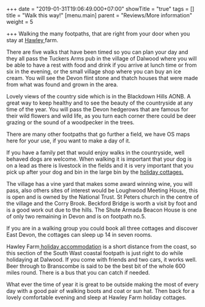 +++
date = "2019-01-31T19:06:49.000+07:00"
showTitle = "true"
tags = []
title = "Walk this way!"
[menu.main]
parent = "Reviews/More information"
weight = 5

+++
Walking the many footpaths, that are right from your door when you stay at [Hawley ](https://www.hawleyfarm.co.uk/accommodation/ciderpress/ "accommodation")farm.

There are five walks that have been  timed so you can plan your day and they all pass the Tuckers Arms pub in the village of Dalwood where you will be able to have a rest with food and drink if you arrive at lunch time or from six in the evening, or the small village shop where you can buy an ice cream. You will see the Devon flint stone and thatch houses that were made from what was found and grown in the area.

Lovely views of the country side which is in the Blackdown Hills AONB.  A great way to keep healthy and to see the beauty of the countryside at any time of the year. You will pass the Devon hedgerows that are famous for their wild flowers and wild life, as you turn each corner there could be deer grazing or the sound of a woodpecker in the trees.

There are many other footpaths that go further a field, we have OS maps here for your use, if you want to make a day of it.

If you have a family pet that would enjoy walks in the countryside, well behaved dogs are welcome. When walking it is important that your dog is on a lead as there is livestock in the fields and it is very important that you pick up after your dog and bin in the large bin by the [holiday cottages.](https://www.hawleyfarm.co.uk/accommodation/wagonhouse/ "accommodation")

The village has a vine yard that makes some award winning wine, you will pass, also others sites of interest would be Loughwood Meeting House, this is open and is owned by the National Trust. St Peters church in the centre of the village and the Corry Brook. Beckford Bridge is worth a visit by foot and is a good work out due to the hills. The Shute Armada Beacon House is one of only two remaining in Devon and is on footpath no.5.

If you are in a walking group you could book all three cottages and discover East Devon, the cottages can sleep up 14 in seven rooms.

Hawley Farm[ holiday accommodation](https://www.hawleyfarm.co.uk/accommodation/stables/ "Accommodation") is a short distance from the coast, so this section of  the South Wast coastal footpath is just right to do while holidaying at Dalwood. If you come with friends and two cars, it works well. Beer through to Branscombe is said to be the best bit of the whole 600 miles round. There is a bus that you can catch if needed.

What ever the time of year it is great to be outside making the most of every day with a good pair of walking boots and coat or sun hat. Then back for a lovely comfortable evening and sleep at Hawley Farm holiday cottages.